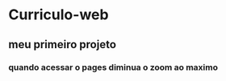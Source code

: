 # Curriculo-web
<h2>meu primeiro projeto</h2> 
<h3>quando acessar o pages diminua o zoom ao maximo</h3>

